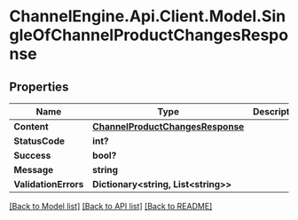 # ChannelEngine.Api.Client.Model.SingleOfChannelProductChangesResponse
## Properties

Name | Type | Description | Notes
------------ | ------------- | ------------- | -------------
**Content** | [**ChannelProductChangesResponse**](ChannelProductChangesResponse.md) |  | [optional] 
**StatusCode** | **int?** |  | [optional] 
**Success** | **bool?** |  | [optional] 
**Message** | **string** |  | [optional] 
**ValidationErrors** | **Dictionary&lt;string, List&lt;string&gt;&gt;** |  | [optional] 

[[Back to Model list]](../README.md#documentation-for-models) [[Back to API list]](../README.md#documentation-for-api-endpoints) [[Back to README]](../README.md)

